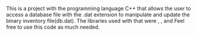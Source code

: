 This is a project with the programming language C++ that allows the user to access a database file with the .dat extension to manipulate and update the binary inventory file(db.dat).
The libraries used with that were <iostream>, <iomanip>, and  <fstream>
Feel free to use this code as much needed.
